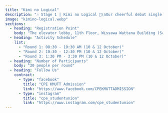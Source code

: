 ```yaml
---
title: "Kimi no Logical"
description: "🎶 Stage 1 | Kimi no Logical 🔣\nOur cheerful debut single!\nStep into the world of Logic Gates (AND, OR, NOT, XOR, etc.)\nand discover how computers really think."
image: "kimino-logical.webp"
sections:
  - heading: "Registration Point"
    body: "The elevator lobby, 11th Floor, Wissawa Wattana Building (S4)"
  - heading: "Activity Schedule"
    list:
      - "Round 1: 08:30 - 10:30 AM (10 & 12 October)"
      - "Round 2: 10:30 - 12:30 PM (10 & 12 October)"
      - "Round 3: 1:30 PM - 3:30 PM (10 & 12 October)"
  - heading: "Number of Participants"
    body: "30 people per round"
  - heading: "Follow Us"
    contract:
      - type: "facebook"
        title: "CPE KMUTT Admission"
        link: "https://www.facebook.com/CPEKMUTTADMISSION"
      - type: "instagram"
        title: "cpe_studentunion"
        link: "https://www.instagram.com/cpe_studentunion"
---
```

